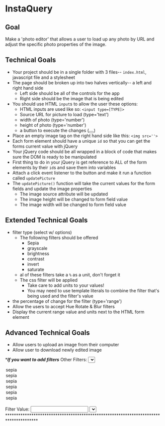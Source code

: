 # InstaQuery

## Goal

Make a 'photo editor' that allows a user to load up any photo by URL and adjust the specific photo properties of the image.

## Technical Goals
- Your project should be in a single folder with 3 files-- `index.html`, javascript file and a stylesheet
- The page should be broken up into two halves vertically-- a left and right hand side
  - Left side should be all of the controls for the app
  - Right side should be the image that is being edited
- You should use HTML `input`s to allow the user these options:
  - HTML inputs are used like so: `<input type=[TYPE]>`
  - Source URL for picture to load (type='text')
  - width of photo (type='number')
  - height of photo (type='number')
  - a button to execute the changes (<button></button>)
- Place an empty image tag on the right hand side like this: `<img src=''>`
- Each form element should have a unique `id` so that you can get the forms current value with jQuery
- Your jQuery code should be all wrapped in a block of code that makes sure the DOM is ready to be manipulated
- First thing to do in your jQuery is get reference to ALL of the form elements by their `id`s and save them into variables
- Attach a click event listener to the button and make it run a function called `updatePicture`
- The `updatePicture()` function will take the current values for the form fields and update the image properties
  - The image source attribute will be updated
  - The image height will be changed to form field value
  - The image width will be changed to form field value

## Extended Technical Goals
- filter type (select w/ options)
  - The following filters should be offered
    - Sepia
    - grayscale
    - brightness
    - contrast
    - invert
    - saturate
  - al of these filters take a `%` as a unit, don't forget it
  - The css filter will be applied
    - Take care to add units to your values!
    - You may need to use template literals to combine the filter that's being used and the filter's value
- the percentage of change for the filter (type='range')
- Allow the users to accept Hue Rotate & Blur filters
- Display the current range value and units next to the HTML form element

## Advanced Technical Goals
- Allow users to upload an image from their computer
- Allow user to download newly edited image

******************************If you want to add filters*****************************
Other Filters:
<select id = 'filterType'>
  <option value="sepia">sepia</option>
  <option value="sepia">sepia</option>
  <option value="sepia">sepia</option>
  <option value="sepia">sepia</option>
  <option value="sepia">sepia</option>
  <option value="sepia">sepia</option>
</select> <br>
Filter Value: <input type="number" id="filterVal">

<select id= 'filterVal'>

</select>
**************************************************************************************
